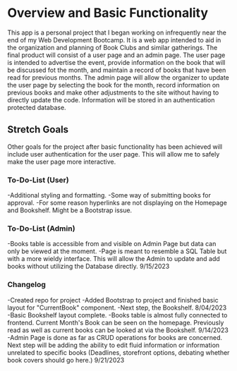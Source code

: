 # Overview and Basic Functionality
This app is a personal project that I began working on infrequently near the end of my Web Development Bootcamp. It is a web app intended to aid in the organization and planning of Book Clubs and similar gatherings. The final product will consist of a user page and an admin page. The user page is intended to advertise the event, provide information on the book that will be discussed fot the month, and maintain a record of books that have been read for previous months. The admin page will allow the organizer to update the user page by selecting the book for the month, record information on previous books and make other adjustments to the site without having to directly update the code. Information will be stored in an authentication protected database.


## Stretch Goals
Other goals for the project after basic functionality has been achieved will include user authentication for the user page. This will allow me to safely make the user page more interactive.


### To-Do-List (User)
-Additional styling and formatting.
-Some way of submitting books for approval.
-For some reason hyperlinks are not displaying on the Homepage and Bookshelf. Might be a Bootstrap issue.

### To-Do-List (Admin)
-Books table is accessible from and visible on Admin Page but data can only be viewed at the moment.
-Page is meant to resemble a SQL Table but with a more wieldy interface. This will allow the Admin to update and add books without utilizing the Database directly.
9/15/2023


### Changelog
-Created repo for project
-Added Bootstrap to project and finished basic layout for "CurrentBook" component.
-Next step, the Bookshelf.
8/04/2023
-Basic Bookshelf layout complete.
-Books table is almost fully connected to frontend. Current Month's Book can be seen on the homepage. Previously read as well as current books can be looked at via the Bookshelf.
9/14/2023
-Admin Page is done as far as CRUD operations for books are concerned. Next step will be adding the ability to edit fluid information or information unrelated to specific books (Deadlines, storefront options, debating whether book covers should go here.)
9/21/2023


